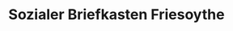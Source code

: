 ---
title: "Sozialer Briefkasten Friesoythe"
url: /friesoythe/sozialer-briefkasten-friesoythe/
shop: Gebrauchtwaren
---
